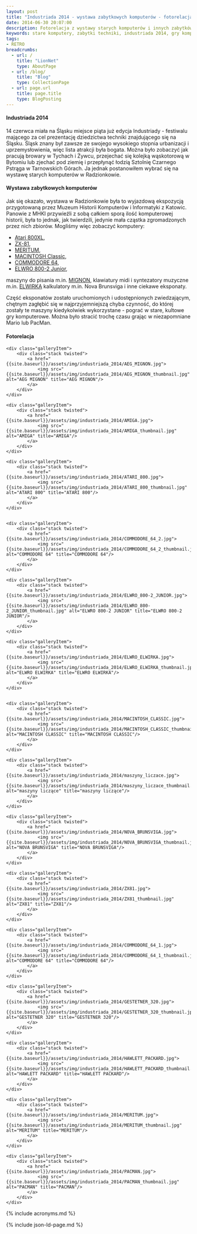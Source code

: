 ```yaml
---
layout: post
title: "Industriada 2014 - wystawa zabytkowych komputerów - fotorelacja"
date: 2014-06-30 20:07:00
description: Fotorelacja z wystawy starych komputerów i innych zabytków techniki komputerowej mającej miejsce podczas Industriady 2014
keywords: stare komputery, zabytki techniki, industriada 2014, gry komputerowe, Atari, Macintosh, Elwro
tags:
- RETRO
breadcrumbs:
  - url: /
    title: "LionNet"
    type: AboutPage
  - url: /blog/
    title: "Blog"
    type: CollectionPage
  - url: page.url
    title: page.title
    type: BlogPosting
---
```


#### Industriada 2014

14 czerwca miała na Śląsku miejsce piąta już edycja Industriady - festiwalu 
mającego za cel prezentację dziedzictwa techniki znajdującego się na Śląsku.
Śląsk znany był zawsze ze swojego wysokiego stopnia urbanizacji i uprzemysłowienia,
więc lista atrakcji była bogata. Można było zobaczyć jak pracują browary w Tychach
i Żywcu, przejechać się kolejką wąskotorową w Bytomiu lub zjechać pod ziemię i 
przepłynąć łodzią Sztolnię Czarnego Pstrąga w Tarnowskich Górach. Ja jednak 
postanowiłem wybrać się na wystawę starych komputerów w Radzionkowie.

#### Wystawa zabytkowych komputerów

Jak się okazało, wystawa w Radzionkowie była to wyjazdową ekspozycją przygotowaną
przez Muzeum Historii Komputerów i Informatyki z Katowic. Panowie z MHKI przywieźli
z sobą całkiem sporą ilość komputerowej historii, była to jednak, jak twierdzili,
jedynie mała cząstka zgromadzonych przez nich zbiorów. Mogliśmy więc zobaczyć 
komputery:

 * [Atari 800XL](http://pl.wikipedia.org/wiki/Rodzina_8-bitowych_Atari#Seria_XL), 
 * [ZX-81](http://pl.wikipedia.org/wiki/ZX-81), 
 * [MERITUM](http://pl.wikipedia.org/wiki/Meritum_%28komputer%29), 
 * [MACINTOSH Classic](http://pl.wikipedia.org/wiki/Macintosh_Classic), 
 * [COMMODORE 64](http://pl.wikipedia.org/wiki/Commodore_64), 
 * [ELWRO 800-2 Junior](http://pl.wikipedia.org/wiki/Elwro_%28komputer%29), 

maszyny do pisania m.in. [MIGNON](http://de.wikipedia.org/wiki/Mignon_%28Schreibmaschine%29), 
klawiatury midi i syntezatory muzyczne m.in. [ELWIRKA](http://pl.wikipedia.org/wiki/Elwirka) 
kalkulatory m.in. Nova Brunsviga i inne ciekawe eksponaty.

Część eksponatów zostało uruchomionych i udostępnionych zwiedzającym, chętnym
zagłębić się w najprzyjemniejszą chyba czynność, do której zostały te maszyny 
kiedykolwiek wykorzystane - pograć w stare, kultowe gry komputerowe. Można było
stracić trochę czasu grając w niezapomniane Mario lub PacMan.

#### Fotorelacja

<div class="gallery">

    <div class="galleryItem">
        <div class="stack twisted">
            <a href="{{site.baseurl}}/assets/img/industriada_2014/AEG_MIGNON.jpg">
                <img src="{{site.baseurl}}/assets/img/industriada_2014/AEG_MIGNON_thumbnail.jpg" alt="AEG MIGNON" title="AEG MIGNON"/>
            </a>
        </div>
    </div>

    <div class="galleryItem">
        <div class="stack twisted">
            <a href="{{site.baseurl}}/assets/img/industriada_2014/AMIGA.jpg">
                <img src="{{site.baseurl}}/assets/img/industriada_2014/AMIGA_thumbnail.jpg" alt="AMIGA" title="AMIGA"/>
            </a>
        </div>
    </div>

    <div class="galleryItem">
        <div class="stack twisted">
            <a href="{{site.baseurl}}/assets/img/industriada_2014/ATARI_800.jpg">
                <img src="{{site.baseurl}}/assets/img/industriada_2014/ATARI_800_thumbnail.jpg" alt="ATARI 800" title="ATARI 800"/>
            </a>
        </div>
    </div>
    

    <div class="galleryItem">
        <div class="stack twisted">
            <a href="{{site.baseurl}}/assets/img/industriada_2014/COMMODORE_64_2.jpg">
                <img src="{{site.baseurl}}/assets/img/industriada_2014/COMMODORE_64_2_thumbnail.jpg" alt="COMMODORE 64" title="COMMODORE 64"/>
            </a>
        </div>
    </div>

    <div class="galleryItem">
        <div class="stack twisted">
            <a href="{{site.baseurl}}/assets/img/industriada_2014/ELWRO_800-2_JUNIOR.jpg">
                <img src="{{site.baseurl}}/assets/img/industriada_2014/ELWRO_800-2_JUNIOR_thumbnail.jpg" alt="ELWRO 800-2 JUNIOR" title="ELWRO 800-2 JUNIOR"/>
            </a>
        </div>
    </div>

    <div class="galleryItem">
        <div class="stack twisted">
            <a href="{{site.baseurl}}/assets/img/industriada_2014/ELWRO_ELWIRKA.jpg">
                <img src="{{site.baseurl}}/assets/img/industriada_2014/ELWRO_ELWIRKA_thumbnail.jpg" alt="ELWRO ELWIRKA" title="ELWRO ELWIRKA"/>
            </a>
        </div>
    </div>
    

    <div class="galleryItem">
        <div class="stack twisted">
            <a href="{{site.baseurl}}/assets/img/industriada_2014/MACINTOSH_CLASSIC.jpg">
                <img src="{{site.baseurl}}/assets/img/industriada_2014/MACINTOSH_CLASSIC_thumbnail.jpg" alt="MACINTOSH CLASSIC" title="MACINTOSH CLASSIC"/>
            </a>
        </div>
    </div>

    <div class="galleryItem">
        <div class="stack twisted">
            <a href="{{site.baseurl}}/assets/img/industriada_2014/maszyny_liczace.jpg">
                <img src="{{site.baseurl}}/assets/img/industriada_2014/maszyny_liczace_thumbnail.jpg" alt="maszyny liczące" title="maszyny liczące"/>
            </a>
        </div>
    </div>

    <div class="galleryItem">
        <div class="stack twisted">
            <a href="{{site.baseurl}}/assets/img/industriada_2014/NOVA_BRUNSVIGA.jpg">
                <img src="{{site.baseurl}}/assets/img/industriada_2014/NOVA_BRUNSVIGA_thumbnail.jpg" alt="NOVA BRUNSVIGA" title="NOVA BRUNSVIGA"/>
            </a>
        </div>
    </div>

    <div class="galleryItem">
        <div class="stack twisted">
            <a href="{{site.baseurl}}/assets/img/industriada_2014/ZX81.jpg">
                <img src="{{site.baseurl}}/assets/img/industriada_2014/ZX81_thumbnail.jpg" alt="ZX81" title="ZX81"/>
            </a>
        </div>
    </div>

    <div class="galleryItem">
        <div class="stack twisted">
            <a href="{{site.baseurl}}/assets/img/industriada_2014/COMMODORE_64_1.jpg">
                <img src="{{site.baseurl}}/assets/img/industriada_2014/COMMODORE_64_1_thumbnail.jpg" alt="COMMODORE 64" title="COMMODORE 64"/>
            </a>
        </div>
    </div>

    <div class="galleryItem">
        <div class="stack twisted">
            <a href="{{site.baseurl}}/assets/img/industriada_2014/GESTETNER_320.jpg">
                <img src="{{site.baseurl}}/assets/img/industriada_2014/GESTETNER_320_thumbnail.jpg" alt="GESTETNER 320" title="GESTETNER 320"/>
            </a>
        </div>
    </div>

    <div class="galleryItem">
        <div class="stack twisted">
            <a href="{{site.baseurl}}/assets/img/industriada_2014/HAWLETT_PACKARD.jpg">
                <img src="{{site.baseurl}}/assets/img/industriada_2014/HAWLETT_PACKARD_thumbnail.jpg" alt="HAWLETT PACKARD" title="HAWLETT PACKARD"/>
            </a>
        </div>
    </div>
    
    <div class="galleryItem">
        <div class="stack twisted">
            <a href="{{site.baseurl}}/assets/img/industriada_2014/MERITUM.jpg">
                <img src="{{site.baseurl}}/assets/img/industriada_2014/MERITUM_thumbnail.jpg" alt="MERITUM" title="MERITUM"/>
            </a>
        </div>
    </div>
    
    <div class="galleryItem">
        <div class="stack twisted">
            <a href="{{site.baseurl}}/assets/img/industriada_2014/PACMAN.jpg">
                <img src="{{site.baseurl}}/assets/img/industriada_2014/PACMAN_thumbnail.jpg" alt="PACMAN" title="PACMAN"/>
            </a>
        </div>
    </div>

</div>


{% include acronyms.md %}

{% include json-ld-page.md %}
